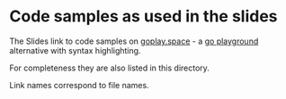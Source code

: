 # Code samples as used in the slides

The Slides link to code samples on [goplay.space](https://goplay.space) - a [go
playground](https://play.golang.org/) alternative with syntax highlighting.

For completeness they are also listed in this directory.

Link names correspond to file names.
